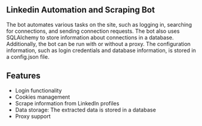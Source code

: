 ## Linkedin Automation and Scraping Bot
The bot automates various tasks on the site, such as logging in, searching for connections, and sending connection requests. The bot also uses SQLAlchemy to store information about connections in a database. Additionally, the bot can be run with or without a proxy. The configuration information, such as login credentials and database information, is stored in a config.json file.

## Features
- Login functionality
- Cookies management
- Scrape information from LinkedIn profiles
- Data storage: The extracted data is stored in a database
- Proxy support
